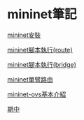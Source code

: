 # mininet筆記
[mininet安裝](https://github.com/110610531/Mininet_note/blob/main/1-mininet%E5%AE%89%E8%A3%9D.md)

[mininet腳本執行(route)](https://github.com/110610531/Mininet_note/blob/main/2-mininet%E8%85%B3%E6%9C%AC%E5%9F%B7%E8%A1%8C(route).md)

[mininet腳本執行(bridge)](https://github.com/110610531/Mininet_note/blob/main/3-mininet%E8%85%B3%E6%9C%AC%E5%9F%B7%E8%A1%8C(bridge).md)

[mininet單臂路由](https://github.com/110610531/Mininet_note/blob/main/4-mininet%E5%96%AE%E8%87%82%E8%B7%AF%E7%94%B1.md)

[mininet-ovs基本介紹](https://github.com/110610531/Mininet_note/blob/main/5-mininet_ovs%E5%9F%BA%E6%9C%AC%E4%BB%8B%E7%B4%B9.md)

[期中](https://github.com/110610531/Mininet_note/blob/main/%E6%9C%9F%E4%B8%AD.md)


